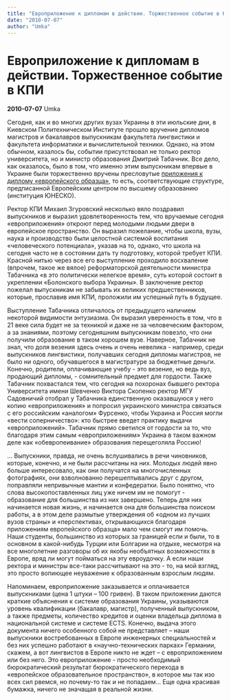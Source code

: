 ```yaml
---
title: "Европриложение к дипломам в действии. Торжественное событие в КПИ"
date: "2010-07-07"
author: "Umka"
---
```


# Европриложение к дипломам в действии. Торжественное событие в КПИ

**2010-07-07** Umka

Сегодня, как и во многих других вузах Украины в эти июльские дни, в Киевском Политехническом Институте прошло вручение дипломов магистров и бакалавров выпускникам факультета лингвистики и факультета информатики и вычислительной техники. Однако, на этом обычном, казалось бы, событии присутствовал не только ректор университета, но и министр образования Дмитрий Табачник. Все дело, как оказалось, было в том, что именно этим выпускникам впервые в Украине были торжественно вручены пресловутые [приложения к диплому «европейского образца»](/2282.md), то есть, соответствующие структуре, предписанной Европейским центром по высшему образованию (институция ЮНЕСКО).

Ректор КПИ Михаил Згуровский несколько вяло поздравил выпускников и выразил удовлетворенность тем, что вручаемые сегодня «европриложения» откроют перед молодыми людьми двери в европейское пространство. Он выразил пожелание, чтобы школа, вузы, наука и производство были целостной системой воспитания «человеческого потенциала», указав на то, однако, что школа на сегодня часто не в состоянии дать ту подготовку, которой требует КПИ. Красной нитью через все его выступление проходило восхваление (впрочем, такое же вялое) реформаторской деятельности министра Табачника «в это политически нелегкое время», суть которой состоит в укреплении «Болонского выбора Украины». В заключение ректор пожелал выпускникам не забывать их великих предшественников, которые, прославив имя КПИ, проложили им успешный путь в будущее.

Выступление Табачника отличалось от предыдущего наличием некоторой видимости энтузиазма. Он выразил уверенность в том, что в 21 веке сила будет не за техникой и даже не за человеческим фактором, а за знаниями, поэтому сегодняшним выпускникам повезло, что они получили образование в таком хорошем вузе. Наверное, Табачник не знал, что доля везения здесь очень и очень невелика - например, среди выпускников лингвистики, получавших сегодня дипломы магистров, не было ни одного, обучавшегося в магистратуре за бюджетные деньги. Конечно, родители, оплачивающие учебу - это везение, но ведь вуз, продающий дипломы, - сомнительный предмет для гордости. Также Табачник похвастался тем, что сегодня на похоронах бывшего ректора Университета имени Шевченко Виктора Скопенко ректор МГУ Садовничий отобрал у Табачника единственную оказавшуюся у него копию «европриложения» и попросил украинского министра связаться с его российским «аналогом» Фурсенко, чтобы Украина и Россия могли «вести соперничество»: кто быстрее введет практику выдачи «европриложений». Табачник прямо светился от гордости за то, что благодаря этим самым «европриложениям» Украина в таком важном деле как «обевропеивание» образования перещеголяла Россию!

... Выпускники, правда, не очень вслушивались в речи чиновников, которые, конечно, и не были рассчитаны на них. Молодых людей явно больше интересовало, как они получатся на многочисленных фотографиях, они взволнованно перешептывались друг с другом, поправляли непривычные мантии и конфедератки. Было понятно, что слова высокопоставленных лиц уже ничем им не помогут - образование для большинства из них завершено. Теперь для них начинается новая жизнь, и начинается она для большинства поиском работы, а в этом деле размытые утверждения об «одном из лучших вузов страны» и «перспективах, открывающихся благодаря приложениям европейского образца» мало чем смогут им помочь. Наши студенты, большинство из которых за границей если и были, то в основном в какой-нибудь Турции или Болгарии на отдыхе, несмотря на все многолетние разговоры об их якобы необъятных возможностях в Европе, вряд ли могут пойматься на эту евроудочку. А если наши ректора и министры все-таки рассчитывают на это - то, на мой взгляд, это просто вопиющее неуважение к образованным взрослым людям.

Напоминаем, европриложение заказывается и оплачивается выпускниками (цена 1 штуки – 100 гривен). В таком приложении даются краткие объяснения к системе образования Украины, указываются уровень квалификации (бакалавр, магистр), полученный выпускником, а также предметы, количество кредитов и оценки владельца диплома в национальной системе и системе ECTS. Конечно, выдача этого документа ничего особенного собой не представляет – наши выпускники востребованных в Европе инженерных специальностей и без них успешно работают в «научно-технических парках» Германии, скажем, а вот лингвистов в Европе никто не ждет – с европриложением или без него. Это европриложение - просто необходимый бюрократический результат бюрократического перехода в «европейское образовательное пространство», в которое мы так изо всех сил рвемся, но почему-то так и не попадаем… Еще одна красивая бумажка, ничего не значащая в реальной жизни.